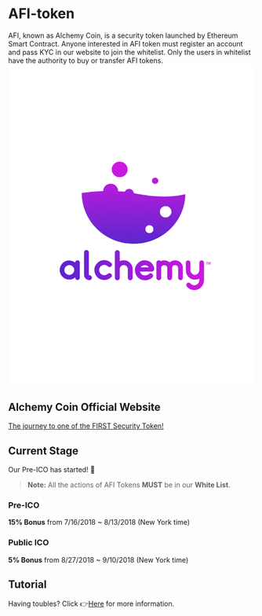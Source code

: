 # AFI-token

AFI, known as Alchemy Coin, is a security token launched by Ethereum Smart Contract. Anyone interested in AFI token must register an account and pass KYC in our website to join the whitelist. Only the users in whitelist have the authority to buy or transfer AFI tokens.
![](img/new-alchemy-logo.png)
## Alchemy Coin Official Website

[The journey to one of the FIRST Security Token!](https://alchemycoin.io/)

## Current Stage
Our Pre-ICO has started! :tada:
> **Note:** All the actions of AFI Tokens **MUST** be in our **White List**. 
### Pre-ICO

**15% Bonus** from 7/16/2018 ~ 8/13/2018 (New York time)

### Public ICO

**5% Bonus** from 8/27/2018 ~ 9/10/2018 (New York time)

## Tutorial
Having toubles?
Click :point_right:[Here](https://medium.com/alchemy-coin/how-to-buy-afi-token-with-eth-6df46940af24) for more information.